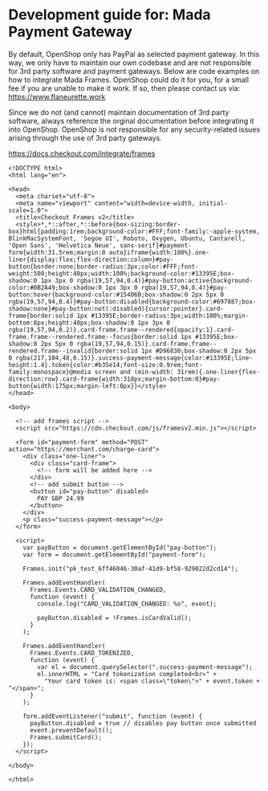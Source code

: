 # Development guide for: Mada Payment Gateway

By default, OpenShop only has PayPal as selected payment gateway. In this way, we only have to maintain our own codebase and are not responsible for 3rd party software and payment gateways. Below are code examples on how to integrate Mada Frames. OpenShop could do it for you, for a small fee if you are unable to make it work. If so, then please contact us via: https://www.flaneurette.work

Since we do not (and cannot) maintain documentation of 3rd party software, always reference the orginal documentation before integrating it into OpenShop. OpenShop is not responsible for any security-related issues arising through the use of 3rd party gateways.

https://docs.checkout.com/integrate/frames

```
<!DOCTYPE html>
<html lang="en">

<head>
  <meta charset="utf-8">
  <meta name="viewport" content="width=device-width, initial-scale=1.0">
  <title>Checkout Frames v2</title>
  <style>*,*::after,*::before{box-sizing:border-box}html{padding:1rem;background-color:#FFF;font-family:-apple-system, BlinkMacSystemFont, 'Segoe UI', Roboto, Oxygen, Ubuntu, Cantarell, 'Open Sans', 'Helvetica Neue', sans-serif}#payment-form{width:31.5rem;margin:0 auto}iframe{width:100%}.one-liner{display:flex;flex-direction:column}#pay-button{border:none;border-radius:3px;color:#FFF;font-weight:500;height:40px;width:100%;background-color:#13395E;box-shadow:0 1px 3px 0 rgba(19,57,94,0.4)}#pay-button:active{background-color:#0B2A49;box-shadow:0 1px 3px 0 rgba(19,57,94,0.4)}#pay-button:hover{background-color:#15406B;box-shadow:0 2px 5px 0 rgba(19,57,94,0.4)}#pay-button:disabled{background-color:#697887;box-shadow:none}#pay-button:not(:disabled){cursor:pointer}.card-frame{border:solid 1px #13395E;border-radius:3px;width:100%;margin-bottom:8px;height:40px;box-shadow:0 1px 3px 0 rgba(19,57,94,0.2)}.card-frame.frame--rendered{opacity:1}.card-frame.frame--rendered.frame--focus{border:solid 1px #13395E;box-shadow:0 2px 5px 0 rgba(19,57,94,0.15)}.card-frame.frame--rendered.frame--invalid{border:solid 1px #D96830;box-shadow:0 2px 5px 0 rgba(217,104,48,0.15)}.success-payment-message{color:#13395E;line-height:1.4}.token{color:#b35e14;font-size:0.9rem;font-family:monospace}@media screen and (min-width: 31rem){.one-liner{flex-direction:row}.card-frame{width:318px;margin-bottom:0}#pay-button{width:175px;margin-left:8px}}</style>
</head>

<body>

  <!-- add frames script -->
  <script src="https://cdn.checkout.com/js/framesv2.min.js"></script>

  <form id="payment-form" method="POST" action="https://merchant.com/charge-card">
    <div class="one-liner">
      <div class="card-frame">
        <!-- form will be added here -->
      </div>
      <!-- add submit button -->  
      <button id="pay-button" disabled>
        PAY GBP 24.99
      </button>
    </div>
    <p class="success-payment-message"></p>
  </form>

  <script>
    var payButton = document.getElementById("pay-button");
    var form = document.getElementById("payment-form");

    Frames.init("pk_test_6ff46046-30af-41d9-bf58-929022d2cd14");

    Frames.addEventHandler(
      Frames.Events.CARD_VALIDATION_CHANGED,
      function (event) {
        console.log("CARD_VALIDATION_CHANGED: %o", event);

        payButton.disabled = !Frames.isCardValid();
      }
    );

    Frames.addEventHandler(
      Frames.Events.CARD_TOKENIZED,
      function (event) {
        var el = document.querySelector(".success-payment-message");
        el.innerHTML = "Card tokenization completed<br>" +
          "Your card token is: <span class=\"token\">" + event.token + "</span>";
      }
    );

    form.addEventListener("submit", function (event) {
 	  payButton.disabled = true // disables pay button once submitted
      event.preventDefault();
      Frames.submitCard();
    });
  </script>

</body>

</html>
```

